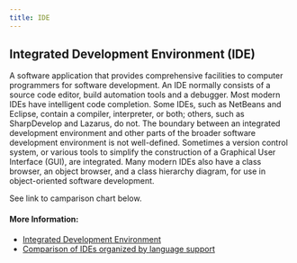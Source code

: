 ```yaml
---
title: IDE
---
```

## Integrated Development Environment (IDE)

A software application that provides comprehensive facilities to computer programmers for software development. An IDE normally consists of a source code editor, build automation tools and a debugger. Most modern IDEs have intelligent code completion. Some IDEs, such as NetBeans and Eclipse, contain a compiler, interpreter, or both; others, such as SharpDevelop and Lazarus, do not. The boundary between an integrated development environment and other parts of the broader software development environment is not well-defined. Sometimes a version control system, or various tools to simplify the construction of a Graphical User Interface (GUI), are integrated. Many modern IDEs also have a class browser, an object browser, and a class hierarchy diagram, for use in object-oriented software development.

See link to camparison chart below.

#### More Information:
<!-- Please add any articles you think might be helpful to read before writing the article -->
* <a href='https://en.wikipedia.org/wiki/Integrated_development_environment' target='_blank' rel='nofollow'>Integrated Development Environment</a>
* <a href='https://en.wikipedia.org/wiki/Comparison_of_integrated_development_environments' target='_blank' rel='nofollow'>Comparison of IDEs organized by language support</a>

